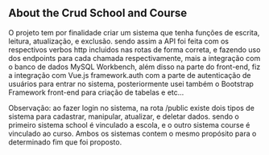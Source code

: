 ## About the Crud School and Course
O projeto tem por finalidade criar um sistema que tenha funções de escrita, leitura, atualização, e exclusão.
sendo assim a API foi feita com os respectivos verbos http incluidos nas rotas de forma correta, e fazendo uso dos endpoints para cada chamada respectivamente, mais a integração com o banco de dados MySQL Workbench, além disso na parte do front-end, fiz a integração com Vue.js framework.auth com a parte de autenticação de usuários para entrar no sistema, posteriormente usei também o Bootstrap Framework front-end para criação de tabelas e etc... 

Observação: ao fazer login no sistema, na rota /public existe dois tipos de sistema para cadastrar, manipular, atualizar, e deletar dados.
sendo o primeiro sistema school é vinculado a escola, e o outro sistema course é vinculado ao curso.
Ambos os sistemas contem o mesmo propósito para o determinado fim que foi proposto. 
